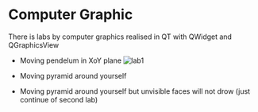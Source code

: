 # Сomputer Graphic
There is labs by computer graphics realised in QT with QWidget and QGraphicsView
 - Moving pendelum in XoY plane
![lab1](https://user-images.githubusercontent.com/46199091/233024774-4e705da3-7b75-4374-9237-ffad16737e31.gif)

 - Moving pyramid around yourself
 - Moving pyramid around yourself but unvisible faces will not drow (just continue of second lab)
 
